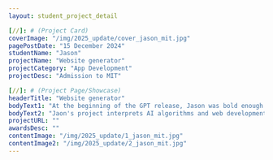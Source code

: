 ```yaml
---
layout: student_project_detail

[//]: # (Project Card)
coverImage: "/img/2025_update/cover_jason_mit.jpg"
pagePostDate: "15 December 2024"
studentName: "Jason"
projectName: "Website generator"
projectCategory: "App Development"
projectDesc: "Admission to MIT"

[//]: # (Project Page/Showcase)
headerTitle: "Website generator"
bodyText1: "At the beginning of the GPT release, Jason was bold enough to consider doing AI auto-generation for web pages, and quickly built a prototype using the limited open-source big model resources and Diffusion Model at that time."
bodyText2: "Jaon's project interprets AI algorithms and web development techniques throughout, interpreting innovative and highly practical tools that solve the dual pain points of time and cost for users to build high-quality websites quickly."
projectURL: ""
awardsDesc: ""
contentImage: "/img/2025_update/1_jason_mit.jpg"
contentImage2: "/img/2025_update/2_jason_mit.jpg"
---
```

